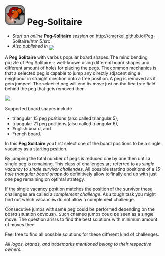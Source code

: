 <img alt="Peg-Solitaire" width="64" src="html5/src/img/icons/tri_peg_sol-64.png" /> Peg-Solitaire
=============

* _Start an online_ __Peg-Solitaire__ _session on_ http://omerkel.github.io/Peg-Solitaire/html5/src
* <em>Also published in</em> <a href="https://marketplace.firefox.com/app/pegsolitaire"><img align="middle" width="150px" src="https://marketplace.cdn.mozilla.net/media/fireplace/img/pretty/marketplace_logo.png" /></a>

A <b>Peg Solitaire</b> with various popular board shapes. The mind bending puzzle of Peg Solitaire is well-known using different board shapes and different amount of holes for placing the pegs. The common mechanics is that a selected peg is capable to jump any directly adjacent single neighbour in straight direction onto a free position. A peg is removed as it gets jumped. The selected peg will end its move just on the first free field behind the peg that gets removed then.

<img src="http://omerkel.github.io/Peg-Solitaire/html5/src/img/jump.svg" />

Supported board shapes include

* triangular 15 peg positions (also called triangular 5),
* triangular 21 peg positions (also called triangular 6),
* English board, and
* French board.

In this <b>Peg Solitaire</b> you first select one of the board positions to be a single vacancy as a starting position.

By jumping the total number of pegs is reduced one by one then until a single peg is remaining. This class of challenges are referred to as <em>single vacancy to single survivor challenges</em>. All possible starting positions of a <em>15 hole triangular board shape</em> do definitively allow to finally end up with just one peg remaining on optimal strategy.

If the single vacancy position matches the position of the survivor these challenges are called a <em>complement challenge</em>. As a tough task you might find out which vacancies do not allow a complement challenge.

Consecutive jumps with same peg could be performed depending on the board situation obviously. Such chained jumps could be seen as a single move. The question arises to find the best solutions with minimum amount of moves then.

Feel free to find all possible solutions for these different kind of challenges.

_All logos, brands, and trademarks mentioned belong to their respective owners._
